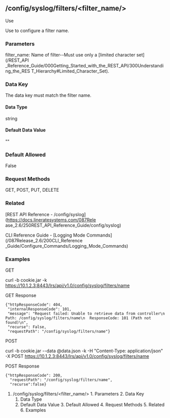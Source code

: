 ## /config/syslog/filters/<filter_name/>

Use

Use to configure a filter name.

### Parameters

filter_name: Name of filter--Must use only a [limited character set](/REST_API
_Reference_Guide/000Getting_Started_with_the_REST_API/300Understanding_the_RES
T_Hierarchy#Limited_Character_Set).

### Data Key

The data key must match the filter name.

#### Data Type

string

#### Default Data Value

""

### Default Allowed

False

### Request Methods

GET, POST, PUT, DELETE

### Related

[REST API Reference - /config/syslog](https://docs.lineratesystems.com/087Rele
ase_2.6/250REST_API_Reference_Guide/config/syslog)

CLI Reference Guide - [Logging Mode Commands](/087Release_2.6/200CLI_Reference
_Guide/Configure_Commands/Logging_Mode_Commands)

### Examples

GET

curl -b cookie.jar -k
https://10.1.2.3:8443/lrs/api/v1.0/config/syslog/filters/name

GET Response

    
    {"httpResponseCode": 404,
     "internalResponseCode": 101,
     "message": "Request failed: Unable to retrieve data from controller\n  Path: /config/syslog/filters/name\n  ResponseCode: 101 (Path not found)\n",
     "recurse": False,
     "requestPath": "/config/syslog/filters/name"}
    

POST

curl -b cookie.jar --data @data.json -k -H "Content-Type: application/json" -X
POST https://10.1.2.3:8443/lrs/api/v1.0/config/syslog/filters/name

POST Response

    
    {"httpResponseCode": 200,
      "requestPath": "/config/syslog/filters/name",
      "recurse":false}

  1. /config/syslog/filters/<filter_name/>
    1. Parameters
    2. Data Key
      1. Data Type
      2. Default Data Value
    3. Default Allowed
    4. Request Methods
    5. Related
    6. Examples

